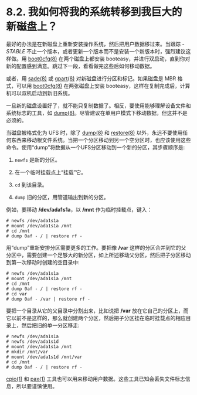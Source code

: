 # 8.2. 我如何将我的系统转移到我巨大的新磁盘上？

最好的办法是在新磁盘上重新安装操作系统，然后把用户数据移过来。当跟踪 *-STABLE* 不止一个版本，或者更新一个版本而不是安装一个新版本时，强烈建议这样做。用 [boot0cfg(8)](https://www.freebsd.org/cgi/man.cgi?query=boot0cfg&sektion=8&format=html) 在两个磁盘上都安装 booteasy，并进行双启动，直到你对新的配置感到满意。跳过下一段，看看做完这些后如何移动数据。

或者，用 [sade(8)](https://www.freebsd.org/cgi/man.cgi?query=sade&sektion=8&format=html) 或 [gpart(8)](https://www.freebsd.org/cgi/man.cgi?query=gpart&sektion=8&format=html) 对新磁盘进行分区和标记。如果磁盘是 MBR 格式，可以用 [boot0cfg(8)](https://www.freebsd.org/cgi/man.cgi?query=boot0cfg&sektion=8&format=html) 在两张磁盘上安装 booteasy，这样在复制完成后，计算机可以双机启动到新旧系统。

一旦新的磁盘设置好了，就不能只复制数据了。相反，要使用能够理解设备文件和系统标志的工具，如 [dump(8)](https://www.freebsd.org/cgi/man.cgi?query=dump&sektion=8&format=html)。尽管建议在单用户模式下移动数据，但这并不是必须的。

当磁盘被格式化为 UFS 时，除了 [dump(8)](https://www.freebsd.org/cgi/man.cgi?query=dump&sektion=8&format=html) 和 [restore(8)](https://www.freebsd.org/cgi/man.cgi?query=restore&sektion=8&format=html) 以外，永远不要使用任何东西来移动根文件系统。当把一个分区移动到另一个空分区时，也应该使用这些命令。使用“dump”将数据从一个UFS分区移动到一个新的分区，其步骤顺序是:

1. `newfs` 是新的分区。

2. 在一个临时挂载点上“挂载”它。

3. `cd` 到该目录。

4. `dump` 旧的分区，用管道输出到新的分区。

例如，要移动 **/dev/ada1s1a**，以 **/mnt** 作为临时挂载点，键入：

```
# newfs /dev/ada1s1a
# mount /dev/ada1s1a /mnt
# cd /mnt
# dump 0af - / | restore rf -
```

用“dump”重新安排分区需要更多的工作。要把像 **/var** 这样的分区合并到它的父分区中，需要创建一个足够大的新分区，如上所述移动父分区，然后把子分区移动到第一次移动时创建的空目录中:

```
# newfs /dev/ada1s1a
# mount /dev/ada1s1a /mnt
# cd /mnt
# dump 0af - / | restore rf -
# cd var
# dump 0af - /var | restore rf -
```

要把一个目录从它的父目录中分割出来，比如说把 **/var** 放在它自己的分区上，而它以前不是这样的，那么就创建两个分区，然后把子分区挂在临时挂载点的相应目录上，然后把旧的单一分区移走:

```
# newfs /dev/ada1s1a
# newfs /dev/ada1s1d
# mount /dev/ada1s1a /mnt
# mkdir /mnt/var
# mount /dev/ada1s1d /mnt/var
# cd /mnt
# dump 0af - / | restore rf -
```

[cpio(1)](https://www.freebsd.org/cgi/man.cgi?query=cpio&sektion=1&format=html) 和 [pax(1)](https://www.freebsd.org/cgi/man.cgi?query=pax&sektion=1&format=html) 工具也可以用来移动用户数据。这些工具已知会丢失文件标志信息，所以要谨慎使用。
